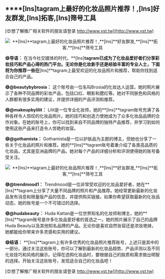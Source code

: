 ## ****[Ins]**tagram上最好的化妆品照片推荐！,**[Ins]**好友群发,**[Ins]**拓客,**[Ins]**筛号工具**

[😍想了解推广相关软件的朋友请登录 http://www.vst.tw](http://www.vst.tw)

 <center><img src="https://vst.tw/MP4/tuiguang/png/5.png" alt="**[Ins]**tagram上最好的化妆品照片推荐！,**[Ins]**好友群发,**[Ins]**拓客,**[Ins]**筛号工具"></center>

**😄导语：**
在当今社交媒体的时代，**[Ins]**tagram已成为了化妆品爱好者们分享彩妆技巧和产品心得的热门平台。无论你是化妆新手还是经验丰富的专业人士，下面将为你推荐一些在**[Ins]**tagram上最受欢迎的化妆品照片和推荐，帮助你找到适合自己的产品。

**😄@beautybybrosia：**
这个账号由一位名叫Brosia的化妆达人运营。她的照片展示了各种不同品牌的彩妆产品，包括口红、眼影和腮红等。她对不同肤色和风格的人群都有很多实用的建议，并提供详细的产品评测和推荐。

**😄@makeupbylilit：**
Lilit是一位专业化妆师，她的**[Ins]**tagram账号充满了各种各样令人惊叹的化妆品照片。她的技巧和创造力使她成为了众多化妆品品牌的合作对象。在她的账号上，你可以找到来自不同品牌的独特产品推荐，并学习到如何使用这些产品来打造令人惊艳的妆容。

**😄@gothamista：**
Gothamista是一位以护肤品为主题的博主，但她也分享了一些关于化妆品的照片和推荐。她的**[Ins]**tagram账号着重介绍了各类高品质的化妆品，尤其是亚洲品牌的产品。她对每个产品的详细分析和评测使得她的账号备受关注。

 <center><img src="https://vst.tw/MP4/tuiguang/png/3.png" alt="**[Ins]**tagram上最好的化妆品照片推荐！,**[Ins]**好友群发,**[Ins]**拓客,**[Ins]**筛号工具"></center>

**😄@trendmood1：**
Trendmood是一位非常受欢迎的化妆品爱好者，她在**[Ins]**tagram上分享了大量不同品牌的照片和产品推荐。她经常更新最新的化妆品发布消息和限量版产品的信息，并提供购买链接。如果你希望获取最新的化妆品动态，她的账号是一个不可错过的选择。

**😄@hudabeauty：**
Huda Kattan是一位世界知名的化妆师和博主，她的**[Ins]**tagram账号是许多化妆品爱好者的首选之一。她的照片展示了自己的品牌Huda Beauty以及其他知名品牌的产品。无论你是喜欢自然妆容还是浓妆艳抹，她都能给你带来许多灵感和实用的建议。

**😄结语：**
**[Ins]**tagram上有许多优秀的化妆品照片推荐账号，上述只是其中的一部分。通过关注这些账号，你可以了解到最新的化妆品趋势、产品评测以及不同化妆技巧和风格的展示。记得在选购化妆品时，要根据自己的肤质和需求做出明智的选择。开始关注这些账号，发现适合自己的化妆品吧！

[😍想了解推广相关软件的朋友请登录 http://www.vst.tw](http://www.vst.tw)




